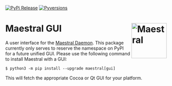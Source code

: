[![PyPi Release](https://img.shields.io/pypi/v/maestral-gui.svg)](https://pypi.org/project/maestral-gui/)
[![Pyversions](https://img.shields.io/pypi/pyversions/maestral-gui.svg)](https://pypi.org/pypi/maestral-gui/)

# Maestral GUI <img src="https://raw.githubusercontent.com/SamSchott/maestral/master/src/maestral/resources/maestral.png" align="right" title="Maestral" width="110" height="110">

A user interface for the [Maestral Daemon](https://www.github.com/samschott/maestral).
This package currently only serves to reserve the namespace on PyPI for a future
unified GUI. Please use the following command to install Maestral with a GUI:

```console
$ python3 -m pip install --upgrade maestral[gui]
```

This will fetch the appropriate Cocoa or Qt GUI for your platform.
